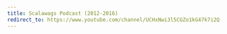 ```yaml
---
title: Scalawags Podcast (2012-2016)
redirect_to: https://www.youtube.com/channel/UCHxNwi3l5CGZo1kG47k7i2Q
---
```

